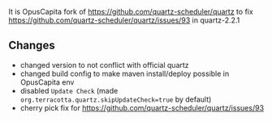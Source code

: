 
It is OpusCapita fork of  https://github.com/quartz-scheduler/quartz
to fix https://github.com/quartz-scheduler/quartz/issues/93 in quartz-2.2.1

## Changes

- changed version to not conflict with official quartz
- changed build config to make maven install/deploy possible in OpusCapita env
- disabled `Update Check` (made `org.terracotta.quartz.skipUpdateCheck=true` by default)
- cherry pick fix for https://github.com/quartz-scheduler/quartz/issues/93